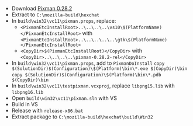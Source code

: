  * Download [Pixman 0.28.2](http://cairographics.org/releases/pixman-0.28.2.tar.gz)
 * Extract to `C:\mozilla-build\hexchat`
 * In `build\win32\vc11\pixman.props`, replace:
	* `<PixmanEtcInstallRoot>..\..\..\..\vs10\$(PlatformName)</PixmanEtcInstallRoot>` with  
`<PixmanEtcInstallRoot>..\..\..\..\..\gtk\$(PlatformName)</PixmanEtcInstallRoot>`
	* `<CopyDir>$(PixmanEtcInstallRoot)</CopyDir>` with  
`<CopyDir>..\..\..\..\pixman-0.28.2-rel</CopyDir>`
 * In `build\win32\vc11\pixman.props`, add to `PixmanDoInstall`
`copy $(SolutionDir)$(Configuration)\$(Platform)\bin\*.exe $(CopyDir)\bin`  
`copy $(SolutionDir)$(Configuration)\$(Platform)\bin\*.pdb $(CopyDir)\bin`
 * In `build\win32\vc11\testpixman.vcxproj`, replace `libpng15.lib` with `libpng16.lib`
 * Open `build\win32\vc11\pixman.sln` with VS
 * Build in VS
 * Release with `release-x86.bat`
 * Extract package to `C:\mozilla-build\hexchat\build\Win32`
